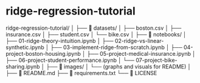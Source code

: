 # ridge-regression-tutorial
ridge-regression-tutorial/
│
├── 📁 datasets/
│   ├── boston.csv
│   ├── insurance.csv
│   ├── student.csv
│   └── bike.csv
│
├── 📁 notebooks/
│   ├── 01-ridge-theory-intuition.ipynb
│   ├── 02-ridge-vs-linear-synthetic.ipynb
│   ├── 03-implement-ridge-from-scratch.ipynb
│   ├── 04-project-boston-housing.ipynb
│   ├── 05-project-medical-insurance.ipynb
│   ├── 06-project-student-performance.ipynb
│   └── 07-project-bike-sharing.ipynb
│
├── 📁 images/
│   └── (graphs and visuals for README)
│
├── 📄 README.md
├── 📄 requirements.txt
└── 📄 LICENSE
